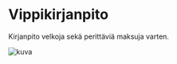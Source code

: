 # Vippikirjanpito

Kirjanpito velkoja sekä perittäviä maksuja varten.

![kuva](https://user-images.githubusercontent.com/89644326/170037623-543d3e1e-b721-48d7-8ad8-14bb2be04ac4.png)

